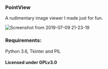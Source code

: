 ### PointView
A rudimentary image viewer I made just for fun.

![Screenshot from 2019-07-09 21-23-19](https://user-images.githubusercontent.com/52012157/60917444-439f9400-a291-11e9-9cac-57cd8dcb4346.png)

### Requirements:
Python 3.6,
Tkinter and PIL

#### Licensed under GPLv3.0
